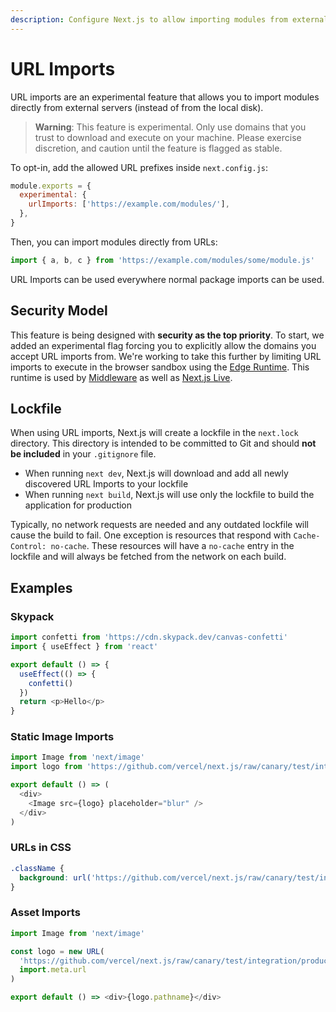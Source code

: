 ```yaml
---
description: Configure Next.js to allow importing modules from external URLs (experimental).
---
```


# URL Imports

URL imports are an experimental feature that allows you to import modules directly from external servers (instead of from the local disk).

> **Warning**: This feature is experimental. Only use domains that you trust to download and execute on your machine. Please exercise
> discretion, and caution until the feature is flagged as stable.

To opt-in, add the allowed URL prefixes inside `next.config.js`:

```js
module.exports = {
  experimental: {
    urlImports: ['https://example.com/modules/'],
  },
}
```

Then, you can import modules directly from URLs:

```js
import { a, b, c } from 'https://example.com/modules/some/module.js'
```

URL Imports can be used everywhere normal package imports can be used.

## Security Model

This feature is being designed with **security as the top priority**. To start, we added an experimental flag forcing you to explicitly allow the domains you accept URL imports from. We're working to take this further by limiting URL imports to execute in the browser sandbox using the [Edge Runtime](/docs/api-reference/edge-runtime.md). This runtime is used by [Middleware](/docs/middleware.md) as well as [Next.js Live](https://vercel.com/live).

## Lockfile

When using URL imports, Next.js will create a lockfile in the `next.lock` directory.
This directory is intended to be committed to Git and should **not be included** in your `.gitignore` file.

- When running `next dev`, Next.js will download and add all newly discovered URL Imports to your lockfile
- When running `next build`, Next.js will use only the lockfile to build the application for production

Typically, no network requests are needed and any outdated lockfile will cause the build to fail.
One exception is resources that respond with `Cache-Control: no-cache`.
These resources will have a `no-cache` entry in the lockfile and will always be fetched from the network on each build.

## Examples

### Skypack

```js
import confetti from 'https://cdn.skypack.dev/canvas-confetti'
import { useEffect } from 'react'

export default () => {
  useEffect(() => {
    confetti()
  })
  return <p>Hello</p>
}
```

### Static Image Imports

```js
import Image from 'next/image'
import logo from 'https://github.com/vercel/next.js/raw/canary/test/integration/production/public/vercel.png'

export default () => (
  <div>
    <Image src={logo} placeholder="blur" />
  </div>
)
```

### URLs in CSS

```css
.className {
  background: url('https://github.com/vercel/next.js/raw/canary/test/integration/production/public/vercel.png');
}
```

### Asset Imports

```js
import Image from 'next/image'

const logo = new URL(
  'https://github.com/vercel/next.js/raw/canary/test/integration/production/public/vercel.png',
  import.meta.url
)

export default () => <div>{logo.pathname}</div>
```

